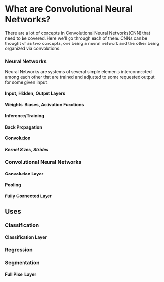 # What are Convolutional Neural Networks?
There are a lot of concepts in Convolutional Neural Networks(CNN) that need to be covered. Here we'll go through each of them. CNNs can be thought of as two concepts, one being a neural network and the other being organized via convolutions.

### Neural Networks
Neural Networks are systems of several simple elements interconnected among each other that are trained and adjusted to some requested output for some given input.
#### Input, Hidden, Output Layers
#### Weights, Biases, Activation Functions

#### Inference/Training

#### Back Propagation




#### Convolution
##### Kernel Sizes, Strides

### Convolutional Neural Networks
#### Convolution Layer
#### Pooling
#### Fully Connected Layer


## Uses

### Classification
#### Classification Layer
### Regression

### Segmentation
#### Full Pixel Layer

